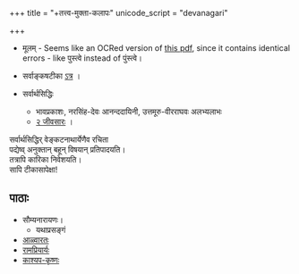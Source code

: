 +++
title = "+तत्त्व-मुक्ता-कलापः"
unicode_script = "devanagari"

+++

- मूलम् - Seems like an OCRed version of [this pdf](https://archive.org/details/tattvamuktakalapa_201701), since it contains identical errors - like पुस्त्वे instead of पुंस्त्वे।


- सर्वाङ्कषटीका [ऽत्र](https://archive.org/details/tattvamuktaakalaapa-sarvankasha-sri-ksv/page/3/mode/2up?view=theater) । 

- सर्वार्थसिद्धिः
  - भावप्रकाशः, नरसिंह-देवः आनन्ददायिनी, उत्तमूरु-वीरराघवः अलभ्यलाभः 
  - [२ जीवसारः](https://archive.org/details/in.ernet.dli.2015.349569/page/253/mode/2up) । 


सर्वार्थसिद्धिर् वेङ्कटनाथार्येणैव रचिता  
पद्येष्व् अनुक्तान् बहून् विषयान् प्रतिपादयति।  
तत्रापि कारिका निवेशयति।  
सापि टीकासापेक्षा!

## पाठाः
- सौम्यनारायणः। 
  - यथाप्रसङ्गं 
- [आळ्वारतः](https://www.youtube.com/playlist?list=PLog-e7pBcwck24qngVTVJmEHVPcCg9w5R)
- [रामप्रियार्यः]()
- [काश्यप-कृष्णः](https://www.youtube.com/watch?v=dYyrRzJW0pc&list=PLog-e7pBcwckK9xeLxVivG3Wyd7Yk2NqF&index=1)